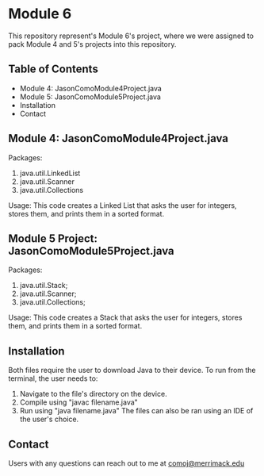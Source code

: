 # Module 6
This repository represent's Module 6's project, where we were assigned to pack Module 4 and 5's projects into this repository. 

## Table of Contents 
- Module 4: JasonComoModule4Project.java
- Module 5: JasonComoModule5Project.java
- Installation
- Contact

## Module 4: JasonComoModule4Project.java
Packages: 
1. java.util.LinkedList
2. java.util.Scanner
3. java.util.Collections

Usage:
This code creates a Linked List that asks the user for integers, stores them, and prints them in a sorted format.

## Module 5 Project: JasonComoModule5Project.java
Packages:
1. java.util.Stack;
2. java.util.Scanner;
3. java.util.Collections;

Usage:
This code creates a Stack that asks the user for integers, stores them, and prints them in a sorted format.

## Installation
Both files require the user to download Java to their device. To run from the terminal, the user needs to:
1. Navigate to the file's directory on the device.
2. Compile using "javac filename.java"
3. Run using "java filename.java"
The files can also be ran using an IDE of the user's choice.

## Contact
Users with any questions can reach out to me at comoj@merrimack.edu



